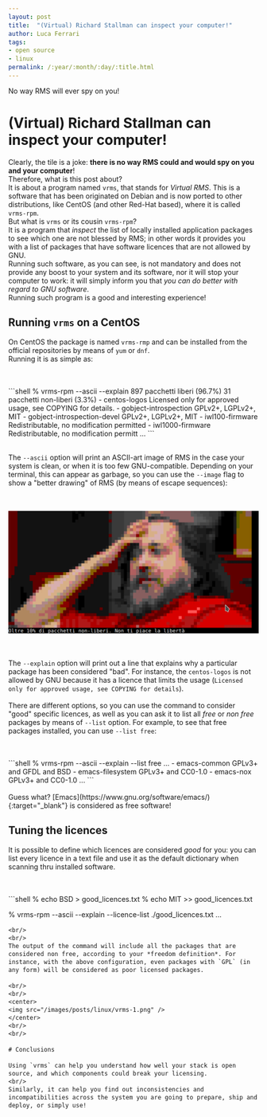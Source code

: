 ```yaml
---
layout: post
title:  "(Virtual) Richard Stallman can inspect your computer!"
author: Luca Ferrari
tags:
- open source
- linux
permalink: /:year/:month/:day/:title.html
---
```

No way RMS will ever spy on you!

# (Virtual) Richard Stallman can inspect your computer!

Clearly, the tile is a joke: **there is no way RMS could and would spy on you and your computer**!
<br/>
Therefore, what is this post about?
<br/>
It is about a program named `vrms`, that stands for *Virtual RMS*. This is a software that has been originated on Debian and is now ported to other distributions, like CentOS (and other Red-Hat based), where it is called `vrms-rpm`.
<br/>
But what is `vrms` or its cousin `vrms-rpm`?
<br/>
It is a program that *inspect* the list of locally installed application packages to see which one are not blessed by RMS; in other words it provides you with a list of packages that have software licences that are not allowed by GNU.
<br/>
Running such software, as you can see, is not mandatory and does not provide any boost to your system and its software, nor it will stop your computer to work: it will simply inform you that *you can do better with regard to GNU software*.
<br/>
Running such program is a good and interesting experience!

## Running `vrms` on a CentOS

On CentOS the package is named `vrms-rmp` and can be installed from the official repositories by means of `yum` or `dnf`.
<br/>
Running it is as simple as:

<br/>
<br/>
```shell
% vrms-rpm --ascii --explain
897 pacchetti liberi (96.7%)
31 pacchetti non-liberi (3.3%)
 - centos-logos
   Licensed only for approved usage, see COPYING for details.
 - gobject-introspection
   GPLv2+, LGPLv2+, MIT
 - gobject-introspection-devel
   GPLv2+, LGPLv2+, MIT
 - iwl100-firmware
   Redistributable, no modification permitted
 - iwl1000-firmware
   Redistributable, no modification permitt
   ...
```
<br/>
<br/>

The `--ascii` option will print an ASCII-art image of RMS in the case your system is clean, or when it is too few GNU-compatible. Depending on your terminal, this can appear as garbage, so you can use the `--image` flag to show a "better drawing" of RMS (by means of escape sequences):


<br/>
<br/>
<center>
<img src="/images/posts/linux/vrms-2.png" />
</center>
<br/>
<br/>


The `--explain` option will print out a line that explains why a particular package has been considered "bad". For instance, the `centos-logos` is not allowed by GNU because it has a licence that limits the usage (`Licensed only for approved usage, see COPYING for details`).
<br/>
<br/>
There are different options, so you can use the command to consider "good" specific licences, as well as you can ask it to list all *free* or *non free* packages by means of `--list` option. For example, to see that free packages installed, you can use `--list free`:


<br/>
<br/>
```shell
% vrms-rpm --ascii --explain --list free
...
 - emacs-common 
   GPLv3+ and GFDL and BSD 
 - emacs-filesystem 
   GPLv3+ and CC0-1.0 
 - emacs-nox                              
   GPLv3+ and CC0-1.0    
   ...
```
<br/>
<br/>
Guess what? [Emacs](https://www.gnu.org/software/emacs/){:target="_blank"} is considered as free software!


## Tuning the licences

It is possible to define which licences are considered *good* for you: you can list every licence in a text file and use it as the default dictionary when scanning thru installed software.


<br/>
<br/>
```shell
% echo BSD  > good_licences.txt
% echo MIT >> good_licences.txt

% vrms-rpm --ascii --explain --licence-list ./good_licences.txt
...
```
<br/>
<br/>
The output of the command will include all the packages that are considered non free, according to your *freedom definition*. For instance, with the above configuration, even packages with `GPL` (in any form) will be considered as poor licensed packages.

<br/>
<br/>
<center>
<img src="/images/posts/linux/vrms-1.png" />
</center>
<br/>
<br/>

# Conclusions

Using `vrms` can help you understand how well your stack is open source, and which components could break your licensing.
<br/>
Similarly, it can help you find out inconsistencies and incompatibilities across the system you are going to prepare, ship and deploy, or simply use!
